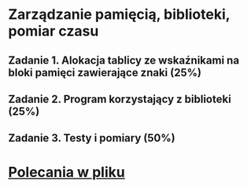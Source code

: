 # Zarządzanie pamięcią, biblioteki, pomiar czasu 

## Zadanie 1. Alokacja tablicy ze wskaźnikami na bloki pamięci zawierające znaki (25%)
## Zadanie 2. Program korzystający z biblioteki (25%)
## Zadanie 3. Testy i pomiary (50%)

# [Polecania w pliku](https://github.com/greg282/SYSOPY-2023/blob/main/cw01/Systemy%20Operacyjne_%20Zadania%20-%20zestaw%201.pdf)
